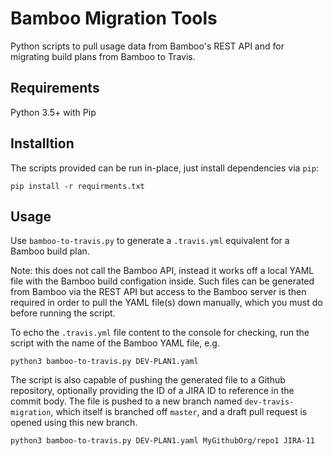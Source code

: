 Bamboo Migration Tools
======================

Python scripts to pull usage data from Bamboo's REST API and for migrating build plans from
Bamboo to Travis.

Requirements
------------

Python 3.5+ with Pip

Installtion
-----------

The scripts provided can be run in-place, just install dependencies via `pip`:

    pip install -r requirments.txt

Usage
-----

Use `bamboo-to-travis.py` to generate a `.travis.yml` equivalent for a Bamboo build plan.

Note: this does not call the Bamboo API, instead it works off a local YAML file with the Bamboo
build configation inside. Such files can be generated from Bamboo via the REST API but access
to the Bamboo server is then required in order to pull the YAML file(s) down manually, which you
must do before running the script.

To echo the `.travis.yml` file content to the console for checking, run the script with the name
of the Bamboo YAML file, e.g.

    python3 bamboo-to-travis.py DEV-PLAN1.yaml

The script is also capable of pushing the generated file to a Github repository, optionally
providing the ID of a JIRA ID to reference in the commit body. The file is pushed to a new branch
named `dev-travis-migration`, which itself is branched off `master`, and a draft pull request is
opened using this new branch.

    python3 bamboo-to-travis.py DEV-PLAN1.yaml MyGithubOrg/repo1 JIRA-11
